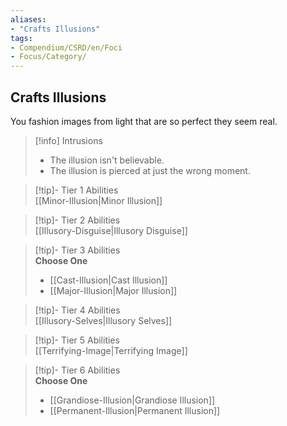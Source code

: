 ```yaml
---
aliases:
- "Crafts Illusions"
tags:
- Compendium/CSRD/en/Foci
- Focus/Category/
---
```


  
## Crafts Illusions  
You fashion images from light that are so perfect they seem real.  

>[!info] Intrusions  
>- The illusion isn't believable.  
>- The illusion is pierced at just the wrong moment.  


>[!tip]- Tier 1 Abilities  
> [[Minor-Illusion|Minor Illusion]]  


>[!tip]- Tier 2 Abilities  
> [[Illusory-Disguise|Illusory Disguise]]  


>[!tip]- Tier 3 Abilities  
> **Choose One**  
>- [[Cast-Illusion|Cast Illusion]]  
>- [[Major-Illusion|Major Illusion]]  


>[!tip]- Tier 4 Abilities  
> [[Illusory-Selves|Illusory Selves]]  


>[!tip]- Tier 5 Abilities  
> [[Terrifying-Image|Terrifying Image]]  


>[!tip]- Tier 6 Abilities  
> **Choose One**  
>- [[Grandiose-Illusion|Grandiose Illusion]]  
>- [[Permanent-Illusion|Permanent Illusion]]
